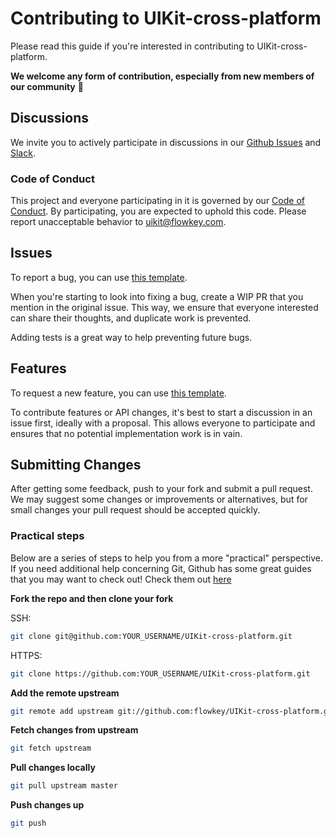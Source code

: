 # Contributing to UIKit-cross-platform

Please read this guide if you're interested in contributing to UIKit-cross-platform.

**We welcome any form of contribution, especially from new members of our community** 🙌

## Discussions

We invite you to actively participate in discussions in our [Github Issues](https://github.com/flowkey/UIKit-cross-platform/issues) and [Slack](https://uikit-cross-platform.slack.com).

### Code of Conduct
This project and everyone participating in it is governed by our [Code of Conduct](CODE_OF_CONDUCT.md). By participating, you are expected to uphold this code. Please report unacceptable behavior to uikit@flowkey.com.

## Issues

To report a bug, you can use [this template](https://github.com/flowkey/UIKit-cross-platform/issues/new?template=bug.md).

When you're starting to look into fixing a bug, create a WIP PR that you mention in the original issue. This way, we ensure that everyone interested can share their thoughts, and duplicate work is prevented.

Adding tests is a great way to help preventing future bugs.

## Features

To request a new feature, you can use [this template](https://github.com/flowkey/UIKit-cross-platform/issues/new?template=feature.md).

To contribute features or API changes, it's best to start a discussion in an issue first, ideally with a proposal. This allows everyone to participate and ensures that no potential implementation work is in vain.

## Submitting Changes

After getting some feedback, push to your fork and submit a pull request. We
may suggest some changes or improvements or alternatives, but for small changes
your pull request should be accepted quickly.

### Practical steps

Below are a series of steps to help you from a more "practical" perspective. If you need additional help concerning Git, Github has some great guides that you may want to check out! Check them out [here](https://guides.github.com/)

**Fork the repo and then clone your fork**

SSH:
```sh
git clone git@github.com:YOUR_USERNAME/UIKit-cross-platform.git
```

HTTPS:
```sh
git clone https://github.com:YOUR_USERNAME/UIKit-cross-platform.git
```

**Add the remote upstream**

```sh
git remote add upstream git://github.com:flowkey/UIKit-cross-platform.git
```

**Fetch changes from upstream**

```sh
git fetch upstream
```

**Pull changes locally**

```sh
git pull upstream master
```

**Push changes up**

```sh
git push
```
